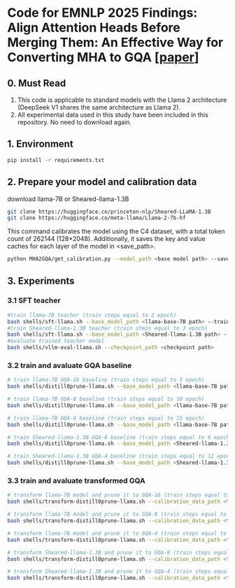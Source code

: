 # Code for EMNLP 2025 Findings: Align Attention Heads Before Merging Them: An Effective Way for Converting MHA to GQA [[paper](https://openreview.net/pdf?id=1yVXHmPaHF)]

## 0. Must Read
1. This code is applicable to standard models with the Llama 2 architecture (DeepSeek V1 shares the same architecture as Llama 2).
2. All experimental data used in this study have been included in this repository. No need to download again.

## 1. Environment

```bash
pip install -r requirements.txt
```


## 2. Prepare your model and calibration data
download llama-7B or Sheared-llama-1.3B
```bash
git clone https://huggingface.co/princeton-nlp/Sheared-LLaMA-1.3B
git clone https://huggingface.co/meta-llama/Llama-2-7b-hf
```

This command calibrates the model using the C4 dataset, with a total token count of 262144 (128*2048). Additionally, it saves the key and value caches for each layer of the model in <save_path>.
```bash
python MHA2GQA/get_calibration.py --model_path <base model path> --save_path <the folder to save calibration data> --batch_size <int, depends on your cuda memory> --device <cuda:0 for example>
```


## 3. Experiments

### 3.1 SFT teacher
```bash
#train llama-7B teacher (train steps equal to 2 epoch)
bash shells/sft-llama.sh --base_model_path <llama-base-7B path> --train_steps 2306 --batch_size 128 --experiment_name teacher --num_gpus 8
#train Sheared-llama-1.3B teacher (train steps equal to 3 epoch)
bash shells/sft-llama.sh --base_model_path <Sheared-llama-1.3B path> --train_steps 3459 --batch_size 128 --experiment_name teacher --num_gpus 8
#evaluate trained teacher model
bash shells/vllm-eval-llama.sh --checkpoint_path <checkpoint path>
```

### 3.2 train and avaluate GQA baseline
```bash
# train llama-7B GQA-16 baseline (train steps equal to 5 epoch)
bash shells/distill0prune-llama.sh --base_model_path <llama-base-7B path> --prune_config ./prune_utils/config/llama2-7b-gqa-16groups.yaml --teacher_path <SFT teacher path> --train_steps 11530 --batch_size 64 --experiment_name group16 --num_gpus 8

# train llama-7B GQA-8 baseline (train steps equal to 10 epoch)
bash shells/distill0prune-llama.sh --base_model_path <llama-base-7B path> --prune_config ./prune_utils/config/llama2-7b-gqa-8groups.yaml --teacher_path <SFT teacher path> --train_steps 23060 --batch_size 64 --experiment_name group8 --num_gpus 8

# train llama-7B GQA-4 baseline (train steps equal to 15 epoch)
bash shells/distill0prune-llama.sh --base_model_path <llama-base-7B path> --prune_config ./prune_utils/config/llama2-7b-gqa-4groups.yaml --teacher_path <SFT teacher path> --train_steps 34590 --batch_size 64 --experiment_name group4 --num_gpus 8

# train Sheared-llama-1.3B GQA-8 baseline (train steps equal to 6 epoch)
bash shells/distill0prune-llama.sh --base_model_path <Sheared-llama-1.3B path> --prune_config ./prune_utils/config/llama2-1.3B-gqa-8groups.yaml --teacher_path <SFT teacher path> --train_steps 13836 --batch_size 64 --experiment_name group8 --num_gpus 8

# train Sheared-llama-1.3B GQA-4 baseline (train steps equal to 12 epoch)
bash shells/distill0prune-llama.sh --base_model_path <Sheared-llama-1.3B path> --prune_config ./prune_utils/config/llama2-1.3B-gqa-4groups.yaml --teacher_path <SFT teacher path> --train_steps 27672 --batch_size 64 --experiment_name group4 --num_gpus 8
```

### 3.3 train and avaluate transformed GQA
```bash
# transform llama-7B model and prune it to GQA-16 (train steps equal to 5 epoch)
bash shells/transform-distill0prune-llama.sh --calibration_data_path <the folder to save calibration data> --base_model_path <llama-base-7B path> --save_model_path <the folder to save transformed model> --prune_config ./prune_utils/config/llama2-7b-gqa-16groups.yaml --teacher_path <SFT teacher path> --train_steps 11530 --batch_size 64 --experiment_name group16 --num_gpus 8 --group_num 16 --group_criterion <dist/cos> --item <value/key/none>

# transform llama-7B model and prune it to GQA-8 (train steps equal to 10 epoch)
bash shells/transform-distill0prune-llama.sh --calibration_data_path <the folder to save calibration data> --base_model_path <llama-base-7B path> --save_model_path <the folder to save transformed model> --prune_config ./prune_utils/config/llama2-7b-gqa-8groups.yaml --teacher_path <SFT teacher path> --train_steps 23060 --batch_size 64 --experiment_name group8 --num_gpus 8 --group_num 8 --group_criterion <dist/cos> --item <value/key/none>

# transform llama-7B model and prune it to GQA-4 (train steps equal to 15 epoch)
bash shells/transform-distill0prune-llama.sh --calibration_data_path <the folder to save calibration data> --base_model_path <llama-base-7B path> --save_model_path <the folder to save transformed model> --prune_config ./prune_utils/config/llama2-7b-gqa-4groups.yaml --teacher_path <SFT teacher path> --train_steps 34590 --batch_size 64 --experiment_name group4 --num_gpus 8 --group_num 4 --group_criterion <dist/cos> --item <value/key/none>

# transform Sheared-llama-1.3B and prune it to GQA-8 (train steps equal to 6 epoch)
bash shells/transform-distill0prune-llama.sh --calibration_data_path <the folder to save calibration data> --base_model_path <Sheared-llama-1.3B path> --save_model_path <the folder to save transformed model> --prune_config ./prune_utils/config/llama2-1.3B-gqa-8groups.yaml --teacher_path <SFT teacher path> --train_steps 13836 --batch_size 64 --experiment_name group8 --num_gpus 8 --group_num 8 --group_criterion <dist/cos> --item <value/key/none>

# transform Sheared-llama-1.3B and prune it to GQA-4 (train steps equal to 12 epoch)
bash shells/transform-distill0prune-llama.sh --calibration_data_path <the folder to save calibration data> --base_model_path <Sheared-llama-1.3B path> --save_model_path <the folder to save transformed model> --prune_config ./prune_utils/config/llama2-1.3B-gqa-8groups.yaml --teacher_path <SFT teacher path> --train_steps 27672 --batch_size 64 --experiment_name group4 --num_gpus 8 --group_num 4 --group_criterion <dist/cos> --item <value/key/none>
```

